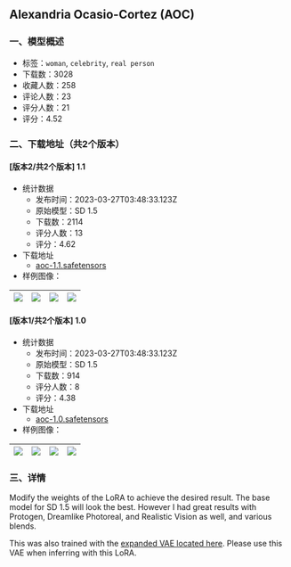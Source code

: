 ## Alexandria Ocasio-Cortez (AOC)
### 一、模型概述

- 标签：`woman`, `celebrity`, `real person`
- 下载数：3028
- 收藏人数：258
- 评论人数：23
- 评分人数：21
- 评分：4.52

### 二、下载地址（共2个版本）

#### [版本2/共2个版本] 1.1

- 统计数据
  - 发布时间：2023-03-27T03:48:33.123Z
  - 原始模型：SD 1.5
  - 下载数：2114
  - 评分人数：13
  - 评分：4.62
- 下载地址
  - [aoc-1.1.safetensors](https://civitai.com/api/download/models/29872)
- 样例图像：

| <img src="https://image.civitai.com/xG1nkqKTMzGDvpLrqFT7WA/795b6014-96b2-4cc8-9c9b-583000e78d00/width=450/338479.jpeg" /> | <img src="https://image.civitai.com/xG1nkqKTMzGDvpLrqFT7WA/90ac440c-4619-4395-ac3c-b9aad3904800/width=450/338478.jpeg" /> | <img src="https://image.civitai.com/xG1nkqKTMzGDvpLrqFT7WA/d1912017-9687-4646-c351-6eabba7bec00/width=450/338477.jpeg" /> | <img src="https://image.civitai.com/xG1nkqKTMzGDvpLrqFT7WA/3bafbbb3-5c5c-4d13-a479-5ec622f44900/width=450/338476.jpeg" /> |
| ---- | ---- | ---- | ---- |

#### [版本1/共2个版本] 1.0

- 统计数据
  - 发布时间：2023-03-27T03:48:33.123Z
  - 原始模型：SD 1.5
  - 下载数：914
  - 评分人数：8
  - 评分：4.38
- 下载地址
  - [aoc-1.0.safetensors](https://civitai.com/api/download/models/20866)
- 样例图像：

| <img src="https://image.civitai.com/xG1nkqKTMzGDvpLrqFT7WA/e94e06e8-7ca7-4e5d-85e7-dd5d0097e500/width=450/221172.jpeg" /> | <img src="https://image.civitai.com/xG1nkqKTMzGDvpLrqFT7WA/978a3012-1d5a-4e2c-c61a-f18c60b12300/width=450/221171.jpeg" /> | <img src="https://image.civitai.com/xG1nkqKTMzGDvpLrqFT7WA/dcc43129-031d-4d3f-e03e-f5a0d1f1c800/width=450/221208.jpeg" /> | <img src="https://image.civitai.com/xG1nkqKTMzGDvpLrqFT7WA/ff60c1b0-4c6f-4702-3b2b-61414d501700/width=450/221207.jpeg" /> |
| ---- | ---- | ---- | ---- |


### 三、详情
<p>Modify the weights of the LoRA to achieve the desired result. The base model for SD 1.5 will look the best. However I had great results with Protogen, Dreamlike Photoreal, and Realistic Vision as well, and various blends.</p><p>This was also trained with the <a target="_blank" rel="ugc" href="https://huggingface.co/stabilityai/sd-vae-ft-mse-original/tree/main">expanded VAE located here</a>. Please use this VAE when inferring with this LoRA.</p>